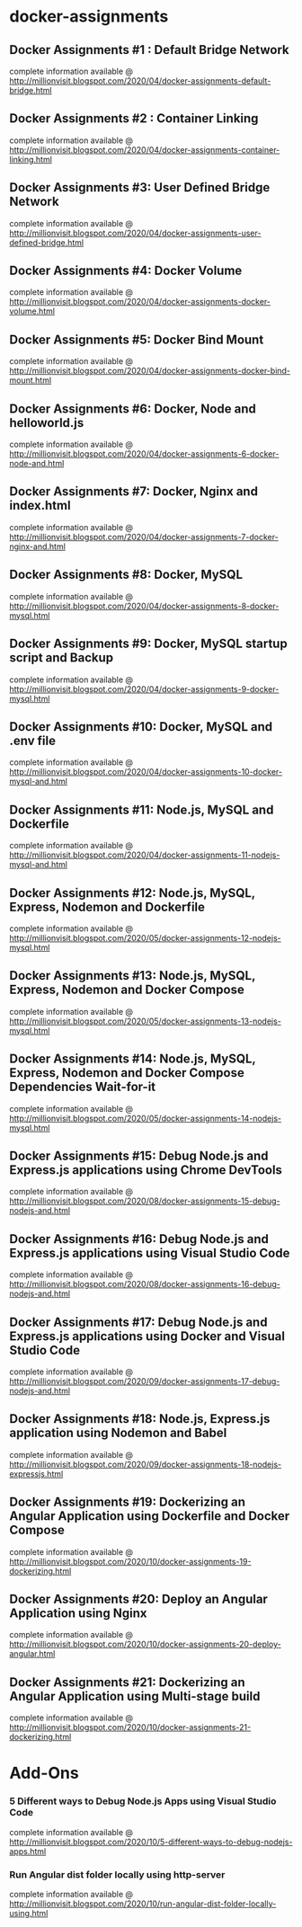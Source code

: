 # docker-assignments

 ## Docker Assignments #1 : Default Bridge Network

   complete information available @ http://millionvisit.blogspot.com/2020/04/docker-assignments-default-bridge.html


 ## Docker Assignments #2 : Container Linking

   complete information available @ http://millionvisit.blogspot.com/2020/04/docker-assignments-container-linking.html
   
 ## Docker Assignments #3: User Defined Bridge Network

   complete information available @ http://millionvisit.blogspot.com/2020/04/docker-assignments-user-defined-bridge.html
   
 ## Docker Assignments #4: Docker Volume

   complete information available @ http://millionvisit.blogspot.com/2020/04/docker-assignments-docker-volume.html
   
 ## Docker Assignments #5: Docker Bind Mount

   complete information available @ http://millionvisit.blogspot.com/2020/04/docker-assignments-docker-bind-mount.html
   
 ## Docker Assignments #6: Docker, Node and helloworld.js

   complete information available @ http://millionvisit.blogspot.com/2020/04/docker-assignments-6-docker-node-and.html
   
 ## Docker Assignments #7: Docker, Nginx and index.html

   complete information available @ http://millionvisit.blogspot.com/2020/04/docker-assignments-7-docker-nginx-and.html
   
 ## Docker Assignments #8: Docker, MySQL
 
  complete information available @ http://millionvisit.blogspot.com/2020/04/docker-assignments-8-docker-mysql.html
  
 ## Docker Assignments #9: Docker, MySQL startup script and Backup
 
  complete information available @ http://millionvisit.blogspot.com/2020/04/docker-assignments-9-docker-mysql.html
  
 ## Docker Assignments #10: Docker, MySQL and .env file
 
  complete information available @ http://millionvisit.blogspot.com/2020/04/docker-assignments-10-docker-mysql-and.html
  
 ## Docker Assignments #11: Node.js, MySQL and Dockerfile
 
  complete information available @ http://millionvisit.blogspot.com/2020/04/docker-assignments-11-nodejs-mysql-and.html
  
 ## Docker Assignments #12: Node.js, MySQL, Express, Nodemon and Dockerfile
 
  complete information available @ http://millionvisit.blogspot.com/2020/05/docker-assignments-12-nodejs-mysql.html
  
 ## Docker Assignments #13: Node.js, MySQL, Express, Nodemon and Docker Compose
 
  complete information available @ http://millionvisit.blogspot.com/2020/05/docker-assignments-13-nodejs-mysql.html
  
 ## Docker Assignments #14: Node.js, MySQL, Express, Nodemon and Docker Compose Dependencies Wait-for-it
 
  complete information available @ http://millionvisit.blogspot.com/2020/05/docker-assignments-14-nodejs-mysql.html
  
 ## Docker Assignments #15: Debug Node.js and Express.js applications using Chrome DevTools
 
  complete information available @ http://millionvisit.blogspot.com/2020/08/docker-assignments-15-debug-nodejs-and.html
  
 ## Docker Assignments #16: Debug Node.js and Express.js applications using Visual Studio Code
 
  complete information available @ http://millionvisit.blogspot.com/2020/08/docker-assignments-16-debug-nodejs-and.html
  
 ## Docker Assignments #17: Debug Node.js and Express.js applications using Docker and Visual Studio Code
 
  complete information available @ http://millionvisit.blogspot.com/2020/09/docker-assignments-17-debug-nodejs-and.html
  
 ## Docker Assignments #18: Node.js, Express.js application using Nodemon and Babel
 
  complete information available @ http://millionvisit.blogspot.com/2020/09/docker-assignments-18-nodejs-expressjs.html
  
 ## Docker Assignments #19: Dockerizing an Angular Application using Dockerfile and Docker Compose
 
  complete information available @ http://millionvisit.blogspot.com/2020/10/docker-assignments-19-dockerizing.html
  
 ## Docker Assignments #20: Deploy an Angular Application using Nginx
 
  complete information available @ http://millionvisit.blogspot.com/2020/10/docker-assignments-20-deploy-angular.html
  
 ## Docker Assignments #21: Dockerizing an Angular Application using Multi-stage build
 
  complete information available @ http://millionvisit.blogspot.com/2020/10/docker-assignments-21-dockerizing.html
  
 # Add-Ons
 
   ### 5 Different ways to Debug Node.js Apps using Visual Studio Code
    
   complete information available @ http://millionvisit.blogspot.com/2020/10/5-different-ways-to-debug-nodejs-apps.html
     
   ### Run Angular dist folder locally using http-server
    
   complete information available @ http://millionvisit.blogspot.com/2020/10/run-angular-dist-folder-locally-using.html
  
  
